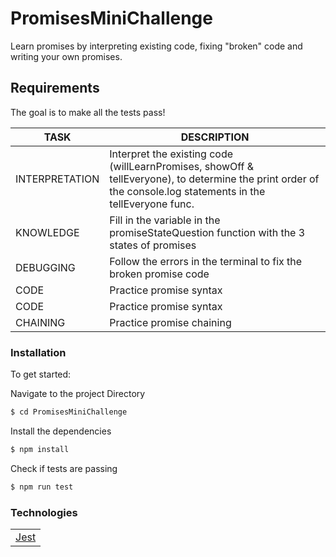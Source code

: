 # PromisesMiniChallenge

Learn promises by interpreting existing code, fixing "broken" code and writing your own promises.

## Requirements

The goal is to make all the tests pass!

| TASK           | DESCRIPTION                                                                                                                                                   |
| -------------- | ------------------------------------------------------------------------------------------------------------------------------------------------------------- |
| INTERPRETATION | Interpret the existing code (willLearnPromises, showOff & tellEveryone), to determine the print order of the console.log statements in the tellEveryone func. |
| KNOWLEDGE      | Fill in the variable in the promiseStateQuestion function with the 3 states of promises                                                                       |
| DEBUGGING      | Follow the errors in the terminal to fix the broken promise code                                                                                              |
| CODE           | Practice promise syntax                                                                                                                                       |
| CODE           | Practice promise syntax                                                                                                                                       |
| CHAINING       | Practice promise chaining                                                                                                                                     |

### Installation

To get started:

Navigate to the project Directory

```sh
$ cd PromisesMiniChallenge
```

Install the dependencies

```sh
$ npm install
```

Check if tests are passing

```sh
$ npm run test
```

### Technologies

<table style="width:50%">
  <tr>
    <td><a href="https://jestjs.io/">Jest</a></td>
  </tr>
</table>
